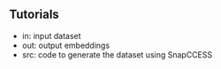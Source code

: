 ## Tutorials

- in: input dataset
- out: output embeddings
- src: code to generate the dataset using SnapCCESS

